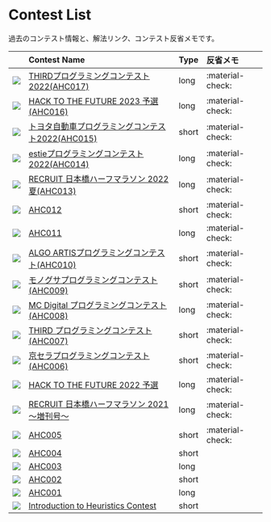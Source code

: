 # Contest List

過去のコンテスト情報と、解法リンク、コンテスト反省メモです。

| | Contest Name | Type | 反省メモ |
| --- | :--- | :--- | :--- |
| <img src="../imgs/ahc017.png" class="trimimg"> | [THIRDプログラミングコンテスト2022(AHC017)](./ahc017.md) | long | :material-check: |
| <img src="../imgs/ahc016.png" class="trimimg"> | [HACK TO THE FUTURE 2023 予選(AHC016)](./ahc016.md) | long | :material-check: |
| <img src="../imgs/ahc015.png" class="trimimg"> | [トヨタ自動車プログラミングコンテスト2022(AHC015)](./ahc015.md) | short | :material-check: |
| <img src="../imgs/ahc014.png" class="trimimg"> | [estieプログラミングコンテスト2022(AHC014)](./ahc014.md) | long | :material-check: |
| <img src="../imgs/ahc013.png" class="trimimg"> | [RECRUIT 日本橋ハーフマラソン 2022夏(AHC013)](./ahc013.md) | long | :material-check: |
| <img src="../imgs/ahc012.png" class="trimimg"> | [AHC012](./ahc012.md) | short | :material-check: |
| <img src="../imgs/ahc011.png" class="trimimg"> | [AHC011](./ahc011.md) | long | :material-check: |
| <img src="../imgs/ahc010.png" class="trimimg"> | [ALGO ARTISプログラミングコンテスト(AHC010)](./ahc010.md) | short | :material-check: |
| <img src="../imgs/ahc009.png" class="trimimg"> | [モノグサプログラミングコンテスト(AHC009)](./ahc009.md) | short | :material-check: |
| <img src="../imgs/ahc008.png" class="trimimg"> | [MC Digital プログラミングコンテスト(AHC008)](./ahc008.md) | long | :material-check: |
| <img src="../imgs/ahc007.png" class="trimimg"> | [THIRD プログラミングコンテスト(AHC007)](./ahc007.md) | short | :material-check: |
| <img src="../imgs/ahc006.png" class="trimimg"> | [京セラプログラミングコンテスト(AHC006)](./ahc006.md) | short | :material-check: |
| <img src="../imgs/httf2022qual.png" class="trimimg"> | [HACK TO THE FUTURE 2022 予選](./httf2022qual.md) | long | :material-check: |
| <img src="../imgs/rcl-contest-2021-long.png" class="trimimg"> | [RECRUIT 日本橋ハーフマラソン 2021 ～増刊号～](./rcl-contest-2021-long.md) | long | :material-check: |
| <img src="../imgs/ahc005.png" class="trimimg"> | [AHC005](./ahc005.md) | short | :material-check: |
| <img src="../imgs/ahc004.png" class="trimimg"> | [AHC004](./ahc004.md) | short | |
| <img src="../imgs/ahc003.png" class="trimimg"> | [AHC003](./ahc003.md) | long | |
| <img src="../imgs/ahc002.png" class="trimimg"> | [AHC002](./ahc002.md) | short | | 
| <img src="../imgs/ahc001.png" class="trimimg"> | [AHC001](./ahc001.md) | long | |
| <img src="../imgs/intro-heuristics.png" class="trimimg"> | [Introduction to Heuristics Contest](./intro-heuristics.md) | short | |
















